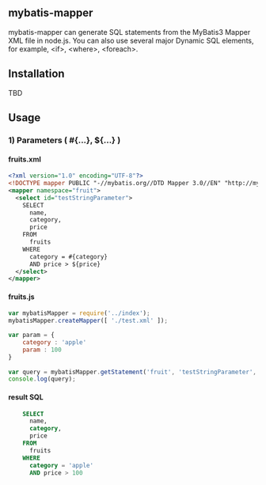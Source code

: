 ## mybatis-mapper ##

mybatis-mapper can generate SQL statements from the MyBatis3 Mapper XML file in node.js. You can also use several major Dynamic SQL elements, for example, &lt;if&gt;, &lt;where&gt;, &lt;foreach&gt;.


## Installation ##

TBD

## Usage ##

### 1) Parameters ( #{...}, ${...} ) ###

#### fruits.xml ####
```xml
<?xml version="1.0" encoding="UTF-8"?>
<!DOCTYPE mapper PUBLIC "-//mybatis.org//DTD Mapper 3.0//EN" "http://mybatis.org/dtd/mybatis-3-mapper.dtd">
<mapper namespace="fruit">  
  <select id="testStringParameter">
    SELECT
      name,
      category,
      price
    FROM
      fruits 
    WHERE
      category = #{category}
      AND price > ${price}
  </select>
</mapper>
```

#### fruits.js ####
```javascript
var mybatisMapper = require('../index');
mybatisMapper.createMapper([ './test.xml' ]);

var param = {
    category : 'apple'
    param : 100
}
    
var query = mybatisMapper.getStatement('fruit', 'testStringParameter', param);
console.log(query);
```

#### result SQL ####
```sql
    SELECT
      name,
      category,
      price
    FROM
      fruits 
    WHERE
      category = 'apple'
      AND price > 100
```
